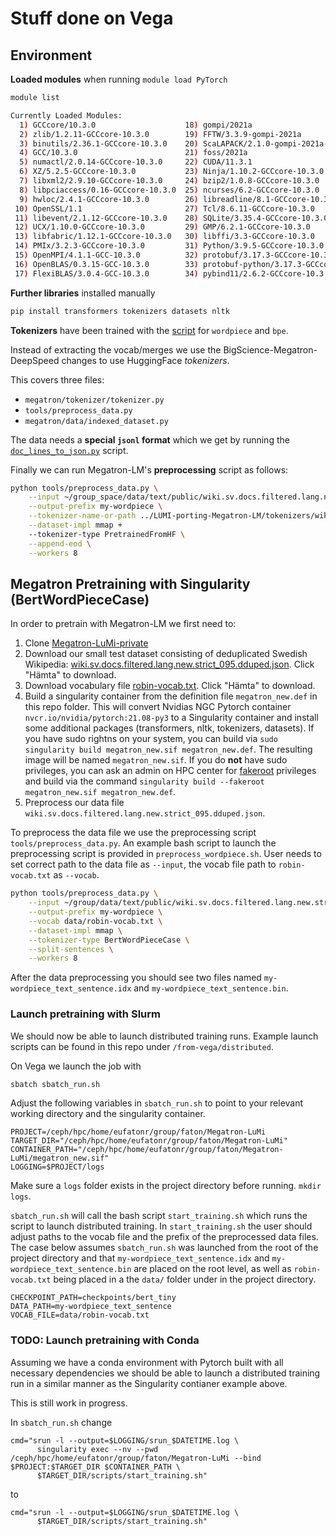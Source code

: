 # Stuff done on Vega


## Environment


**Loaded modules** when running `module load PyTorch`
```bash
module list

Currently Loaded Modules:
  1) GCCcore/10.3.0                    18) gompi/2021a                            35) SciPy-bundle/2021.05-foss-2021a            52) FriBidi/1.0.10-GCCcore-10.3.0
  2) zlib/1.2.11-GCCcore-10.3.0        19) FFTW/3.3.9-gompi-2021a                 36) typing-extensions/3.10.0.0-GCCcore-10.3.0  53) FFmpeg/4.3.2-GCCcore-10.3.0
  3) binutils/2.36.1-GCCcore-10.3.0    20) ScaLAPACK/2.1.0-gompi-2021a-fb         37) libyaml/0.2.5-GCCcore-10.3.0               54) libjpeg-turbo/2.0.6-GCCcore-10.3.0
  4) GCC/10.3.0                        21) foss/2021a                             38) PyYAML/5.4.1-GCCcore-10.3.0                55) jbigkit/2.1-GCCcore-10.3.0
  5) numactl/2.0.14-GCCcore-10.3.0     22) CUDA/11.3.1                            39) MPFR/4.1.0-GCCcore-10.3.0                  56) gzip/1.10-GCCcore-10.3.0
  6) XZ/5.2.5-GCCcore-10.3.0           23) Ninja/1.10.2-GCCcore-10.3.0            40) NASM/2.15.05-GCCcore-10.3.0                57) lz4/1.9.3-GCCcore-10.3.0
  7) libxml2/2.9.10-GCCcore-10.3.0     24) bzip2/1.0.8-GCCcore-10.3.0             41) x264/20210414-GCCcore-10.3.0               58) zstd/1.4.9-GCCcore-10.3.0
  8) libpciaccess/0.16-GCCcore-10.3.0  25) ncurses/6.2-GCCcore-10.3.0             42) LAME/3.100-GCCcore-10.3.0                  59) LibTIFF/4.2.0-GCCcore-10.3.0
  9) hwloc/2.4.1-GCCcore-10.3.0        26) libreadline/8.1-GCCcore-10.3.0         43) x265/3.5-GCCcore-10.3.0                    60) Pillow/8.2.0-GCCcore-10.3.0
 10) OpenSSL/1.1                       27) Tcl/8.6.11-GCCcore-10.3.0              44) expat/2.2.9-GCCcore-10.3.0                 61) cuDNN/8.2.1.32-CUDA-11.3.1
 11) libevent/2.1.12-GCCcore-10.3.0    28) SQLite/3.35.4-GCCcore-10.3.0           45) libpng/1.6.37-GCCcore-10.3.0               62) magma/2.6.1-foss-2021a-CUDA-11.3.1
 12) UCX/1.10.0-GCCcore-10.3.0         29) GMP/6.2.1-GCCcore-10.3.0               46) Brotli/1.0.9-GCCcore-10.3.0                63) GDRCopy/2.2-GCCcore-10.3.0
 13) libfabric/1.12.1-GCCcore-10.3.0   30) libffi/3.3-GCCcore-10.3.0              47) freetype/2.10.4-GCCcore-10.3.0             64) UCX-CUDA/1.10.0-GCCcore-10.3.0-CUDA-11.3.1
 14) PMIx/3.2.3-GCCcore-10.3.0         31) Python/3.9.5-GCCcore-10.3.0            48) util-linux/2.36-GCCcore-10.3.0             65) NCCL/2.10.3-GCCcore-10.3.0-CUDA-11.3.1
 15) OpenMPI/4.1.1-GCC-10.3.0          32) protobuf/3.17.3-GCCcore-10.3.0         49) fontconfig/2.13.93-GCCcore-10.3.0          66) expecttest/0.1.3-GCCcore-10.3.0
 16) OpenBLAS/0.3.15-GCC-10.3.0        33) protobuf-python/3.17.3-GCCcore-10.3.0  50) xorg-macros/1.19.3-GCCcore-10.3.0          67) PyTorch/1.10.0-foss-2021a-CUDA-11.3.1
 17) FlexiBLAS/3.0.4-GCC-10.3.0        34) pybind11/2.6.2-GCCcore-10.3.0          51) X11/20210518-GCCcore-10.3.0
```

**Further libraries** installed manually
```bash
pip install transformers tokenizers datasets nltk
```

**Tokenizers** have been trained with the [script](../scripts/train_tokenizer.py) for `wordpiece` and `bpe`.

Instead of extracting the vocab/merges we use the BigScience-Megatron-DeepSpeed changes to use HuggingFace _tokenizers_.

This covers three files:

- `megatron/tokenizer/tokenizer.py`
- `tools/preprocess_data.py`
- `megatron/data/indexed_dataset.py`

The data needs a **special `jsonl` format** which we get by running the [`doc_lines_to_json.py`](../scripts/doc_lines_to_json.py) script.

Finally we can run Megatron-LM's **preprocessing** script as follows:

```bash
python tools/preprocess_data.py \
    --input ~/group_space/data/text/public/wiki.sv.docs.filtered.lang.new.strict_095.dduped.json \
    --output-prefix my-wordpiece \
    --tokenizer-name-or-path ../LUMI-porting-Megatron-LM/tokenizers/wiki.sv.wordpiece.tokenizer \
    --dataset-impl mmap +
    --tokenizer-type PretrainedFromHF \
    --append-eod \
    --workers 8
```

## Megatron Pretraining with Singularity (BertWordPieceCase)

In order to pretrain with Megatron-LM we first need to:

1. Clone [Megatron-LuMi-private](https://github.com/kb-labb/Megatron-LuMi-private)
2. Download our small test dataset consisting of deduplicated Swedish Wikipedia: [wiki.sv.docs.filtered.lang.new.strict_095.dduped.json](https://kungliga-biblioteket.box.com/s/t2md4ryt4tejy6xexvyv13hyxabxk5ap). Click "Hämta" to download. 
3. Download vocabulary file [robin-vocab.txt](https://kungliga-biblioteket.box.com/s/2y0hmsnbuu4tknkt0tfazv5dkzkq95k6). Click "Hämta" to download. 
4. Build a singularity container from the definition file `megatron_new.def` in this repo folder. This will convert Nvidias NGC Pytorch container `nvcr.io/nvidia/pytorch:21.08-py3` to a Singularity container and install some additional packages (transformers, nltk, tokenizers, datasets). If you have sudo rightns on your system, you can build via `sudo singularity build megatron_new.sif megatron_new.def`. The resulting image will be named `megatron_new.sif`. If you do **not** have sudo privileges, you can ask an admin on HPC center for [fakeroot](https://docs.sylabs.io/guides/3.5/user-guide/fakeroot.html) privileges and build via the command `singularity build --fakeroot megatron_new.sif megatron_new.def`.
5. Preprocess our data file `wiki.sv.docs.filtered.lang.new.strict_095.dduped.json`. 

To preprocess the data file we use the preprocessing script `tools/preprocess_data.py`. An example bash script to launch the preprocessing script is provided in `preprocess_wordpiece.sh`. User needs to set correct path to the data file as `--input`, the vocab file path to `robin-vocab.txt` as `--vocab`. 

```bash
python tools/preprocess_data.py \
    --input ~/group/data/text/public/wiki.sv.docs.filtered.lang.new.strict_095.dduped.json \
    --output-prefix my-wordpiece \
    --vocab data/robin-vocab.txt \
    --dataset-impl mmap \
    --tokenizer-type BertWordPieceCase \
    --split-sentences \
    --workers 8
```

After the data preprocessing you should see two files named `my-wordpiece_text_sentence.idx` and `my-wordpiece_text_sentence.bin`. 

### Launch pretraining with Slurm

We should now be able to launch distributed training runs. Example launch scripts can be found in this repo under `/from-vega/distributed`.

On Vega we launch the job with

```bash
sbatch sbatch_run.sh
```

Adjust the following variables in `sbatch_run.sh` to point to your relevant working directory and the singularity container.

```
PROJECT=/ceph/hpc/home/eufatonr/group/faton/Megatron-LuMi
TARGET_DIR="/ceph/hpc/home/eufatonr/group/faton/Megatron-LuMi"
CONTAINER_PATH="/ceph/hpc/home/eufatonr/group/faton/Megatron-LuMi/megatron_new.sif"
LOGGING=$PROJECT/logs
```

Make sure a `logs` folder exists in the project directory before running. `mkdir logs`.

`sbatch_run.sh` will call the bash script `start_training.sh` which runs the script to launch distributed training. In `start_training.sh` the user should adjust paths to the vocab file and the prefix of the preprocessed data files. The case below assumes `sbatch_run.sh` was launched from the root of the project directory and that `my-wordpiece_text_sentence.idx` and `my-wordpiece_text_sentence.bin` are placed on the root level, as well as `robin-vocab.txt` being placed in a the `data/` folder under in the project directory. 

```
CHECKPOINT_PATH=checkpoints/bert_tiny
DATA_PATH=my-wordpiece_text_sentence
VOCAB_FILE=data/robin-vocab.txt
```

### TODO: Launch pretraining with Conda

Assuming we have a conda environment with Pytorch built with all necessary dependencies we should be able to launch a distributed training run in a similar manner as the Singularity contianer example above.

This is still work in progress. 

In `sbatch_run.sh` change

```
cmd="srun -l --output=$LOGGING/srun_$DATETIME.log \
      singularity exec --nv --pwd /ceph/hpc/home/eufatonr/group/faton/Megatron-LuMi --bind $PROJECT:$TARGET_DIR $CONTAINER_PATH \
      $TARGET_DIR/scripts/start_training.sh"
```

to 

```
cmd="srun -l --output=$LOGGING/srun_$DATETIME.log \
      $TARGET_DIR/scripts/start_training.sh"
```